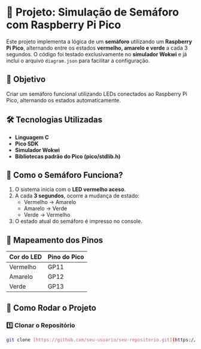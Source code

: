 # 🚦 Projeto: Simulação de Semáforo com Raspberry Pi Pico

Este projeto implementa a lógica de um **semáforo** utilizando um **Raspberry Pi Pico**, alternando entre os estados **vermelho, amarelo e verde** a cada 3 segundos. O código foi testado exclusivamente no **simulador Wokwi** e já inclui o arquivo `diagram.json` para facilitar a configuração.

## 🎯 Objetivo

Criar um semáforo funcional utilizando LEDs conectados ao Raspberry Pi Pico, alternando os estados automaticamente.

## 🛠️ Tecnologias Utilizadas

- **Linguagem C**
- **Pico SDK**
- **Simulador Wokwi**
- **Bibliotecas padrão do Pico (pico/stdlib.h)**

## 🔧 Como o Semáforo Funciona?

1. O sistema inicia com o **LED vermelho aceso**.
2. A cada **3 segundos**, ocorre a mudança de estado:
   - Vermelho → Amarelo
   - Amarelo → Verde
   - Verde → Vermelho
3. O estado atual do semáforo é impresso no console.

## 📎 Mapeamento dos Pinos

| Cor do LED  | Pino do Pico |
|-------------|-------------|
| Vermelho    | GP11        |
| Amarelo     | GP12        |
| Verde       | GP13        |

## 🚀 Como Rodar o Projeto

### 1️⃣ Clonar o Repositório

```sh
git clone [https://github.com/seu-usuario/seu-repositorio.git](https://github.com/camillerodriguees/semaforo-one.git)

